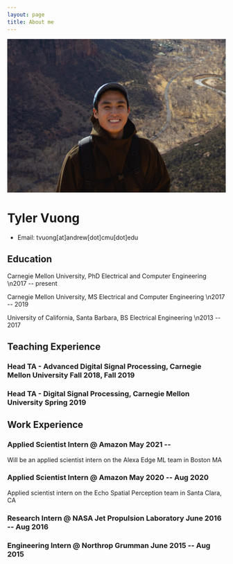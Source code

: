 ```yaml
---
layout: page
title: About me
---
```


![Me](/assets/img/utah_me.JPG)
<!-- The (first) h1 will be used as the <title> of the HTML page -->
# Tyler Vuong

<!-- The unordered list immediately after the h1 will be formatted on a single
line. It is intended to be used for contact details -->
- Email: tvuong[at]andrew[dot]cmu[dot]edu

## Education

 <span>Carnegie Mellon University, PhD Electrical and Computer Engineering</span>         \n<span>2017 -- present</span>

 <span>Carnegie Mellon University, MS Electrical and Computer Engineering</span>        \n<span>2017 -- 2019</span>

 <span>University of California, Santa Barbara, BS Electrical Engineering</span>        \n<span>2013 -- 2017</span>

## Teaching Experience

<!-- You have to wrap the "left" and "right" half of these headings in spans by
hand -->
### <span>Head TA - Advanced Digital Signal Processing, Carnegie Mellon University</span> <span>Fall 2018, Fall 2019 </span>
### <span>Head TA - Digital Signal Processing, Carnegie Mellon University</span> <span>Spring 2019 </span>

## Work Experience

<!-- You have to wrap the "left" and "right" half of these headings in spans by
hand -->
### <span>Applied Scientist Intern @ Amazon</span> <span>May 2021 -- </span>

Will be an applied scientist intern on the Alexa Edge ML team in Boston MA

### <span>Applied Scientist Intern @ Amazon</span> <span>May 2020 -- Aug 2020</span>
Applied scientist intern on the Echo Spatial Perception team in Santa Clara, CA

### <span>Research Intern @ NASA Jet Propulsion Laboratory </span> <span>June 2016 -- Aug 2016</span>

### <span>Engineering Intern @ Northrop Grumman</span> <span>June 2015 -- Aug 2015</span>

